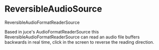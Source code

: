 # ReversibleAudioSource
ReversibleAudioFormatReaderSource

Based in juce's AudioFormatReaderSource this ReversibleAudioFormatReaderSource can read an audio file buffers backwards in real time, click in the screen to reverse the reading direction.
